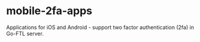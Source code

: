 # mobile-2fa-apps
Applications for iOS and Android - support two factor authentication (2fa) in Go-FTL server.
